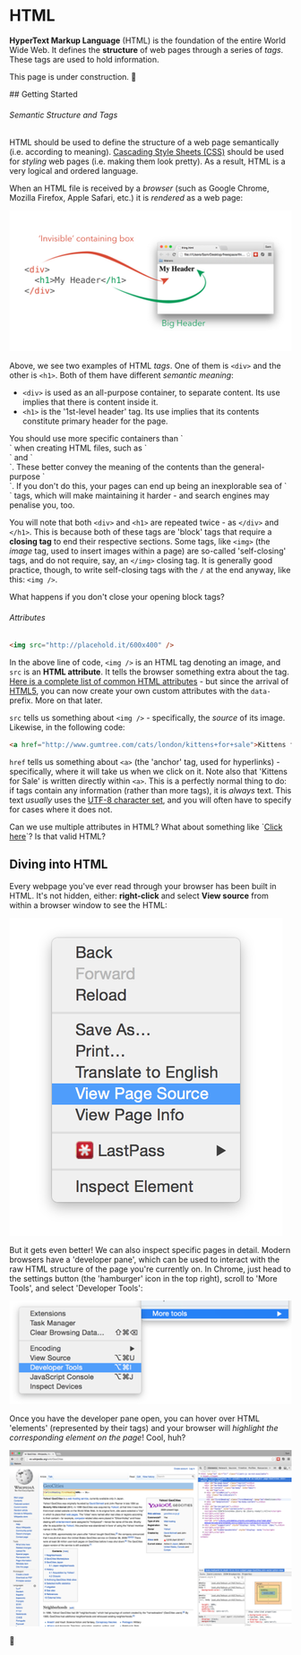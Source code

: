 # HTML

**HyperText Markup Language** (HTML) is the foundation of the entire World Wide Web. It defines the **structure** of web pages through a series of _tags_. These tags are used to hold information.

This page is under construction. :construction:

## Getting Started

###### Semantic Structure and Tags

HTML should be used to define the structure of a web page semantically (i.e. according to meaning). [Cascading Style Sheets (CSS)](pills/css.md) should be used for _styling_ web pages (i.e. making them look pretty). As a result, HTML is a very logical and ordered language.

When an HTML file is received by a _browser_ (such as Google Chrome, Mozilla Firefox, Apple Safari, etc.) it is _rendered_ as a web page:

![Rendered HTML](images/html/html_basics_1.jpg)

Above, we see two examples of HTML _tags_. One of them is `<div>` and the other is `<h1>`. Both of them have different _semantic meaning_:

- `<div>` is used as an all-purpose container, to separate content. Its use implies that there is content inside it.
- `<h1>` is the '1st-level header' tag. Its use implies that its contents constitute primary header for the page.

<aside>You should use more specific containers than `<div>` when creating HTML files, such as `<article>` and `<aside>`. These better convey the meaning of the contents than the general-purpose `<div>`. If you don't do this, your pages can end up being an inexplorable sea of `<div>` tags, which will make maintaining it harder - and search engines may penalise you, too.</aside>

You will note that both `<div>` and `<h1>` are repeated twice - as `</div>` and `</h1>`. This is because both of these tags are 'block' tags that require a **closing tag** to end their respective sections. Some tags, like `<img>` (the _image_ tag, used to insert images within a page) are so-called 'self-closing' tags, and do not require, say, an `</img>` closing tag. It is generally good practice, though, to write self-closing tags with the `/` at the end anyway, like this: `<img />`.

<aside>What happens if you don't close your opening block tags?</aside>

###### Attributes

```html
<img src="http://placehold.it/600x400" />
```

In the above line of code, `<img />` is an HTML tag denoting an image, and `src` is an **HTML attribute**. It tells the browser something extra about the tag. [Here is a complete list of common HTML attributes](https://developer.mozilla.org/en-US/docs/Web/HTML/Attributes) - but since the arrival of [HTML5](pills/html5.md), you can now create your own custom attributes with the `data-` prefix. More on that later.

`src` tells us something about `<img />` - specifically, the _source_ of its image. Likewise, in the following code:

```html
<a href="http://www.gumtree.com/cats/london/kittens+for+sale">Kittens for Sale</a>
```

`href` tells us something about `<a>` (the 'anchor' tag, used for hyperlinks) - specifically, where it will take us when we click on it. Note also that 'Kittens for Sale' is written directly within `<a>`. This is a perfectly normal thing to do: if tags contain any information (rather than more tags), it is _always_ text. This text _usually_ uses the [UTF-8 character set](http://en.wikipedia.org/wiki/UTF-8), and you will often have to specify for cases where it does not.

<aside>Can we use multiple attributes in HTML? What about something like `<a href="http://google.com" target="_blank">Click here</a>`? Is that valid HTML?</aside>

## Diving into HTML

Every webpage you've ever read through your browser has been built in HTML. It's not hidden, either: **right-click** and select **View source** from within a browser window to see the HTML:

![Viewing HTML source in Chrome](images/html/html_basics_2.png)

But it gets even better! We can also inspect specific pages in detail. Modern browsers have a 'developer pane', which can be used to interact with the raw HTML structure of the page you're currently on. In Chrome, just head to the settings button (the 'hamburger' icon in the top right), scroll to 'More Tools', and select 'Developer Tools':

![Finding Chrome's Developer Tools](images/html/html_basics_3.png)

Once you have the developer pane open, you can hover over HTML 'elements' (represented by their tags) and your browser will _highlight the corresponding element on the page_! Cool, huh?

![Using the developer pane to highlight page elements visually](images/html/html_basics_4.png)

:construction:
